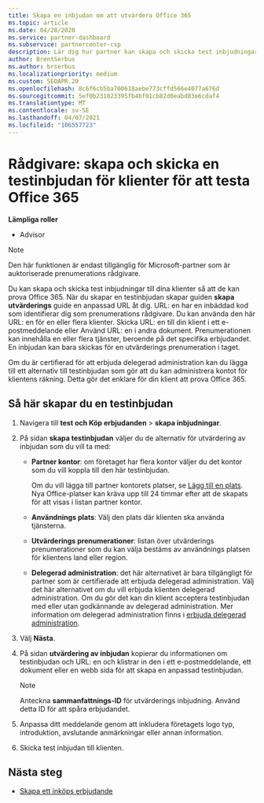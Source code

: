 ```yaml
---
title: Skapa en inbjudan om att utvärdera Office 365
ms.topic: article
ms.date: 04/28/2020
ms.service: partner-dashboard
ms.subservice: partnercenter-csp
description: Lär dig hur partner kan skapa och skicka test inbjudningar för sina klienter för att testa Office 365. Partner är mycket en auktoriserad prenumerations rådgivare.
author: BrentSerbus
ms.author: brserbus
ms.localizationpriority: medium
ms.custom: SEOAPR.20
ms.openlocfilehash: 8c6f6cb5ba700618aebe773cffd566e4077a676d
ms.sourcegitcommit: 5ef0b231023395fb4bf01cb82d0eabd83e6cdaf4
ms.translationtype: MT
ms.contentlocale: sv-SE
ms.lasthandoff: 04/07/2021
ms.locfileid: "106557723"
---
```

# <a name="advisors-create-and-send-a-trial-invitation-for-clients-to-try-office-365"></a>Rådgivare: skapa och skicka en testinbjudan för klienter för att testa Office 365


**Lämpliga roller**

- Advisor

> [!NOTE]
> Den här funktionen är endast tillgänglig för Microsoft-partner som är auktoriserade prenumerations rådgivare.

Du kan skapa och skicka test inbjudningar till dina klienter så att de kan prova Office 365. När du skapar en testinbjudan skapar guiden **skapa utvärderings** guide en anpassad URL åt dig. URL: en har en inbäddad kod som identifierar dig som prenumerations rådgivare. Du kan använda den här URL: en för en eller flera klienter. Skicka URL: en till din klient i ett e-postmeddelande eller Använd URL: en i andra dokument. Prenumerationen kan innehålla en eller flera tjänster, beroende på det specifika erbjudandet. En inbjudan kan bara skickas för en utvärderings prenumeration i taget.

Om du är certifierad för att erbjuda delegerad administration kan du lägga till ett alternativ till testinbjudan som gör att du kan administrera kontot för klientens räkning. Detta gör det enklare för din klient att prova Office 365.

## <a name="to-create-a-trial-invitation"></a>Så här skapar du en testinbjudan

1. Navigera till **test och Köp erbjudanden**  >  **skapa inbjudningar**.

2. På sidan **skapa testinbjudan** väljer du de alternativ för utvärdering av inbjudan som du vill ta med:

    - **Partner kontor**: om företaget har flera kontor väljer du det kontor som du vill koppla till den här testinbjudan.

        Om du vill lägga till partner kontorets platser, se [Lägg till en plats](manage-locations.md). Nya Office-platser kan kräva upp till 24 timmar efter att de skapats för att visas i listan partner kontor.

    - **Användnings plats**: Välj den plats där klienten ska använda tjänsterna.
    - **Utvärderings prenumerationer**: listan över utvärderings prenumerationer som du kan välja bestäms av användnings platsen för klientens land eller region.
    - **Delegerad administration**: det här alternativet är bara tillgängligt för partner som är certifierade att erbjuda delegerad administration. Välj det här alternativet om du vill erbjuda klienten delegerad administration. Om du gör det kan din klient acceptera testinbjudan med eller utan godkännande av delegerad administration. Mer information om delegerad administration finns i [erbjuda delegerad administration](customers-revoke-admin-privileges.md).

3. Välj **Nästa**.

4. På sidan **utvärdering av inbjudan** kopierar du informationen om testinbjudan och URL: en och klistrar in den i ett e-postmeddelande, ett dokument eller en webb sida för att skapa en anpassad testinbjudan.

    > [!NOTE]
    > Anteckna **sammanfattnings-ID** för utvärderings inbjudning. Använd detta ID för att spåra erbjudandet.

5. Anpassa ditt meddelande genom att inkludera företagets logo typ, introduktion, avslutande anmärkningar eller annan information.

6. Skicka test inbjudan till klienten.

## <a name="next-steps"></a>Nästa steg

- [Skapa ett inköps erbjudande](advisor-create-a-purchase-offer.md)
